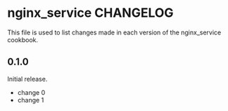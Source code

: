 # nginx_service CHANGELOG

This file is used to list changes made in each version of the nginx_service cookbook.

## 0.1.0

Initial release.

- change 0
- change 1
